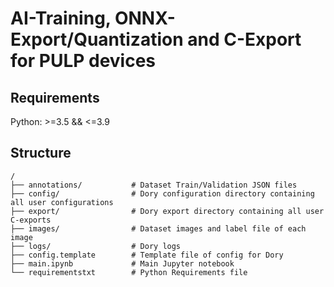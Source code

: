 # AI-Training, ONNX-Export/Quantization and C-Export for PULP devices

## Requirements
Python: >=3.5 && <=3.9

## Structure

```
/
├── annotations/           # Dataset Train/Validation JSON files
├── config/                # Dory configuration directory containing all user configurations
├── export/                # Dory export directory containing all user C-exports
├── images/                # Dataset images and label file of each image 
├── logs/                  # Dory logs
├── config.template        # Template file of config for Dory
├── main.ipynb             # Main Jupyter notebook
└── requirementstxt        # Python Requirements file
```